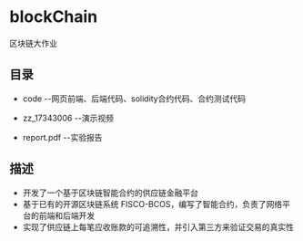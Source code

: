 # blockChain
区块链大作业

## 目录
-  code         --网页前端、后端代码、solidity合约代码、合约测试代码

-  zz_17343006  --演示视频

-  report.pdf   --实验报告

## 描述
- 开发了一个基于区块链智能合约的供应链金融平台
- 基于已有的开源区块链系统 FISCO-BCOS，编写了智能合约，负责了网络平台的前端和后端开发
- 实现了供应链上每笔应收账款的可追溯性，并引入第三方来验证交易的真实性
